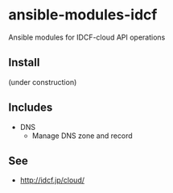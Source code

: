 # ansible-modules-idcf

Ansible modules for IDCF-cloud API operations

## Install

(under construction)

## Includes

* DNS
    * Manage DNS zone and record

## See

- http://idcf.jp/cloud/
